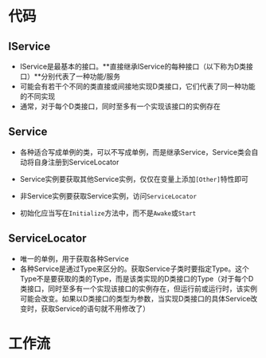 # 代码

## IService

- IService是最基本的接口。**直接继承IService的每种接口（以下称为D类接口）**分别代表了一种功能/服务
- 可能会有若干个不同的类直接或间接地实现D类接口，它们代表了同一种功能的不同实现
- 通常，对于每个D类接口，同时至多有一个实现该接口的实例存在

## Service

- 各种适合写成单例的类，可以不写成单例，而是继承Service，Service类会自动将自身注册到ServiceLocator
- Service实例要获取其他Service实例，仅仅在变量上添加`[Other]`特性即可

- 非Service实例要获取Service实例，访问`ServiceLocator`

- 初始化应当写在`Initialize`方法中，而不是`Awake`或`Start`

## ServiceLocator

- 唯一的单例，用于获取各种Service
- 各种Service是通过Type来区分的。获取Service子类时要指定Type。这个Type不是要获取的类的Type，而是该类实现的D类接口的Type（对于每个D类接口，同时至多有一个实现该接口的实例存在，但运行前或运行时，该实例可能会改变。如果以D类接口的类型为参数，当实现D类接口的具体Service改变时，获取Service的语句就不用修改了）

# 工作流

